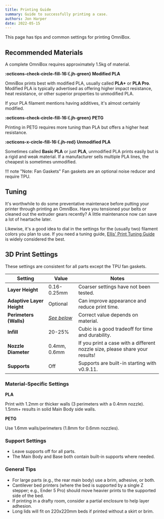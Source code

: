 ```yaml
---
title: Printing Guide
summary: Guide to successfully printing a case.
authors: Jon Harper
date: 2022-05-15
---
```


This page has tips and common settings for printing OmniBox.

## Recommended Materials

A complete OmniBox requires approximately 1.5kg of material.

**:octicons-check-circle-fill-16:{.jh-green} Modified PLA**

OmniBox prints best with modified PLA, usually called **PLA+** or **PLA Pro**. Modified PLA is typically advertised
as offering higher impact resistance, heat resistance, or other superior properties to unmodified PLA.

If your PLA filament mentions having additives, it's almost certainly modified.

**:octicons-check-circle-fill-16:{.jh-green} PETG**

Printing in PETG requires more tuning than PLA but offers a higher heat resistance.

**:octicons-x-circle-fill-16:{.jh-red} Unmodified PLA**

Sometimes called **Basic PLA** or just **PLA**, unmodified PLA prints easily but is a rigid and weak material.
If a manufacturer sells multiple PLA lines, the cheapest is sometimes unmodified.

!!! note "Note: Fan Gaskets"
    Fan gaskets are an optional noise reducer and require TPU.

## Tuning

It's worthwhile to do some preventative maintenace before putting your printer through printing
an OmniBox. Have you tensioned your belts or cleaned out the extruder gears recently?
A little maintenance now can save a lot of heartache later.

Likewise, it's a good idea  to dial in the settings for the (usually two) filament colors you plan to use.
If you need a tuning guide, [Ellis' Print Tuning Guide][ellis] is widely considered the best.

## 3D Print Settings

These settings are consistent for all parts except the TPU fan gaskets.

| Setting                   | Value        | Notes |
|---------------------------|--------------|------|
| **Layer Height**          | 0.16-0.25mm  | Coarser settings have not been tested. |
| **Adaptive Layer Height** | Optional     | Can improve appearance and reduce print time.    |
| **Perimeters (Walls)**    | [*See below*](#material-specific-settings)   | Correct value depends on material. |
| **Infill**                | 20-25%       | Cubic is a good tradeoff for time and durability. |
| **Nozzle Diameter**       | 0.4mm, 0.6mm | If you print a case with a different nozzle size, please share your results! |
| **Supports**              | Off          | Supports are built-in starting with v0.9.11. |

### Material-Specific Settings

**PLA**

Print with 1.2mm or thicker walls (3 perimeters with a 0.4mm nozzle). 1.5mm+ results in solid Main Body side walls.

**PETG**

Use 1.6mm walls/perimeters (1.8mm for 0.6mm nozzles).

### Support Settings

- Leave supports off for all parts.
- The Main Body and Base both contain built-in supports where needed.

### General Tips

- For large parts (e.g., the rear main body) use a brim, adhesive, or both.
- Cantilever bed printers (where the bed is supported by a single Z stepper; e.g., Ender 5 Pro) should move heavier prints to the supported side of the bed.
- If printing in a drafty room, consider a partial enclosure to help layer adhesion.
- Long lids will fit on 220x220mm beds if printed without a skirt or brim.

[tour]: tour.md "Visual Guided Tour"
[ellis]: https://ellis3dp.com/Print-Tuning-Guide/ "Ellis' Print Tuning Guide (ellis3dp.com)"